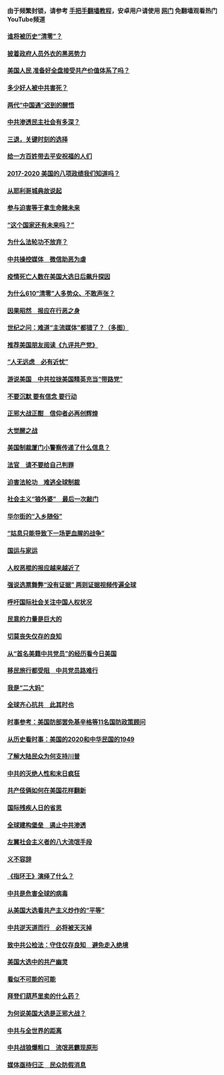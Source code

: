 #### 由于频繁封锁，请参考 [手把手翻墙教程](https://github.com/gfw-breaker/guides/wiki/)，安卓用户请使用 [网门](https://github.com/gfw-breaker/nogfw/blob/master/dl.md?t=02061900) 免翻墙观看热门YouTube频道 

#### [谁将被历史“清零”？](../pages/73/417485.md?t=02061900) 

#### [披着政府人员外衣的黑恶势力](../pages/73/417442.md?t=02061900) 

#### [美国人民 准备好全盘接受共产价值体系了吗？](../pages/73/417491.md?t=02061900) 

#### [多少好人被中共害死？](../pages/73/417144.md?t=02061900) 

#### [两代“中国通”迟到的醒悟](../pages/73/417064.md?t=02061900) 

#### [中共渗透民主社会有多深？](../pages/73/417063.md?t=02061900) 

#### [三退，关键时刻的选择](../pages/73/416969.md?t=02061900) 

#### [给一方百姓带去平安祝福的人们](../pages/73/416941.md?t=02061900) 

#### [2017-2020  美国的八项政绩我们知道吗？](../pages/73/416968.md?t=02061900) 

#### [从耶利哥城典故说起](../pages/73/416892.md?t=02061900) 

#### [参与迫害等于拿生命赌未来](../pages/73/416856.md?t=02061900) 

#### [“这个国家还有未来吗？”](../pages/73/416852.md?t=02061900) 

#### [为什么法轮功不放弃？](../pages/73/416864.md?t=02061900) 

#### [中共操控媒体　微信助恶为虐](../pages/73/416724.md?t=02061900) 

#### [疫情死亡人数在美国大选日后飙升探因](../pages/73/416606.md?t=02061900) 

#### [为什么610“清零”人多势众、不敢声张？](../pages/73/416632.md?t=02061900) 

#### [因果昭然　报应在行恶之身](../pages/73/416582.md?t=02061900) 

#### [世纪之问：难道“主流媒体”都错了？（多图）](../pages/73/416571.md?t=02061900) 

#### [推荐美国朋友阅读《九评共产党》](../pages/73/416510.md?t=02061900) 

#### [“人无远虑　必有近忧”](../pages/73/416513.md?t=02061900) 

#### [游说美国　中共拉拢美国精英充当“带路党”](../pages/73/416529.md?t=02061900) 

#### [不要沉默 要有信念 要行动](../pages/73/416457.md?t=02061900) 

#### [正邪大战正酣　信仰者必再创辉煌](../pages/73/416433.md?t=02061900) 

#### [大觉醒之战](../pages/73/416456.md?t=02061900) 

#### [美国制裁厦门小警察传递了什么信息？](../pages/73/416432.md?t=02061900) 

#### [法官　请不要给自己判罪](../pages/73/416379.md?t=02061900) 

#### [迫害法轮功　难逃全球制裁](../pages/73/416380.md?t=02061900) 

#### [社会主义“狼外婆”　最后一次敲门](../pages/73/416394.md?t=02061900) 

#### [华尔街的“入乡随俗”](../pages/73/416395.md?t=02061900) 

#### [“姑息只能导致下一场更血腥的战争”](../pages/73/416223.md?t=02061900) 

#### [国运与家运](../pages/73/416224.md?t=02061900) 

#### [人权恶棍的报应越来越近了](../pages/73/416276.md?t=02061900) 

#### [强说选票舞弊“没有证据” 两则证据视频传遍全球](../pages/73/416227.md?t=02061900) 

#### [呼吁国际社会关注中国人权状况](../pages/73/416135.md?t=02061900) 

#### [民意的力量是巨大的](../pages/73/416222.md?t=02061900) 

#### [切莫丧失仅存的良知](../pages/73/416134.md?t=02061900) 

#### [从“首名美籍中共党员”的经历看今日美国](../pages/73/416114.md?t=02061900) 

#### [移民旅行都受阻　中共党员路难行](../pages/73/416033.md?t=02061900) 

#### [我是“二大妈”](../pages/73/415529.md?t=02061900) 

#### [全球齐心抗共　此其时也](../pages/73/415989.md?t=02061900) 

#### [时事参考：美国防部罢免基辛格等11名国防政策顾问](../pages/73/415970.md?t=02061900) 

#### [从历史看时事：美国的2020和中华民国的1949](../pages/73/415949.md?t=02061900) 

#### [了解大陆民众为何支持川普](../pages/73/415950.md?t=02061900) 

#### [中共的灭绝人性和末日疯狂](../pages/73/415944.md?t=02061900) 

#### [共产伎俩如何在美国花样翻新](../pages/73/415908.md?t=02061900) 

#### [国际残疾人日的省思](../pages/73/415849.md?t=02061900) 

#### [全球建构堡垒　遏止中共渗透](../pages/73/415850.md?t=02061900) 

#### [左翼社会主义者的八大流氓手段](../pages/73/415802.md?t=02061900) 

#### [义不容辞](../pages/73/415807.md?t=02061900) 

#### [《指环王》演绎了什么？](../pages/73/415739.md?t=02061900) 

#### [中共是危害全球的病毒](../pages/73/415569.md?t=02061900) 

#### [从美国大选看共产主义炒作的“平等”](../pages/73/415654.md?t=02061900) 

#### [中共逆天道而行　必将被天灭掉](../pages/73/415626.md?t=02061900) 

#### [致中共公检法：守住仅存良知　避免走入绝境](../pages/73/415627.md?t=02061900) 

#### [美国大选中的共产幽灵](../pages/73/415618.md?t=02061900) 

#### [看似不可能的可能](../pages/73/415619.md?t=02061900) 

#### [拜登们葫芦里卖的什么药？](../pages/73/415531.md?t=02061900) 

#### [为何说美国大选是正邪大战？](../pages/73/415530.md?t=02061900) 

#### [中共与全世界的距离](../pages/73/415435.md?t=02061900) 

#### [中共战狼爆粗口　流氓恶霸现原形](../pages/73/415426.md?t=02061900) 

#### [媒体亟待归正　民众防假消息](../pages/73/415402.md?t=02061900) 

